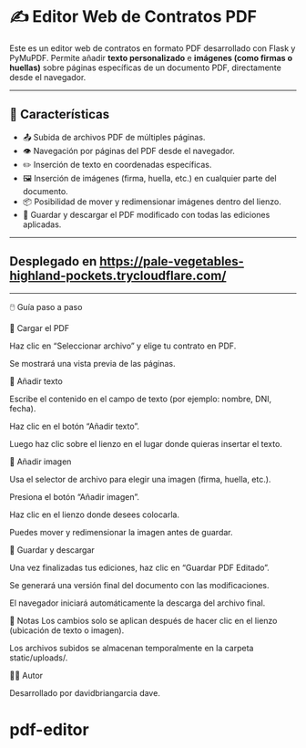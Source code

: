 # ✍️ Editor Web de Contratos PDF

Este es un editor web de contratos en formato PDF desarrollado con Flask y PyMuPDF. Permite añadir **texto personalizado** e **imágenes (como firmas o huellas)** sobre páginas específicas de un documento PDF, directamente desde el navegador.

---

## 🚀 Características

- 📤 Subida de archivos PDF de múltiples páginas.
- 👁️ Navegación por páginas del PDF desde el navegador.
- ✏️ Inserción de texto en coordenadas específicas.
- 🖼️ Inserción de imágenes (firma, huella, etc.) en cualquier parte del documento.
- 📦 Posibilidad de mover y redimensionar imágenes dentro del lienzo.
- 💾 Guardar y descargar el PDF modificado con todas las ediciones aplicadas.

---

## Desplegado en https://pale-vegetables-highland-pockets.trycloudflare.com/

---

🖱️ Guía paso a paso

🔹 Cargar el PDF


Haz clic en “Seleccionar archivo” y elige tu contrato en PDF.


Se mostrará una vista previa de las páginas.


🔹 Añadir texto


Escribe el contenido en el campo de texto (por ejemplo: nombre, DNI, fecha).


Haz clic en el botón “Añadir texto”.


Luego haz clic sobre el lienzo en el lugar donde quieras insertar el texto.


🔹 Añadir imagen

Usa el selector de archivo para elegir una imagen (firma, huella, etc.).


Presiona el botón “Añadir imagen”.


Haz clic en el lienzo donde desees colocarla.


Puedes mover y redimensionar la imagen antes de guardar.

🔹 Guardar y descargar

Una vez finalizadas tus ediciones, haz clic en “Guardar PDF Editado”.


Se generará una versión final del documento con las modificaciones.


El navegador iniciará automáticamente la descarga del archivo final.


📌 Notas
Los cambios solo se aplican después de hacer clic en el lienzo (ubicación de texto o imagen).

Los archivos subidos se almacenan temporalmente en la carpeta static/uploads/.

🧑‍💻 Autor

Desarrollado por davidbriangarcia dave.

# pdf-editor

